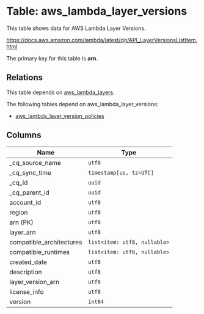 # Table: aws_lambda_layer_versions

This table shows data for AWS Lambda Layer Versions.

https://docs.aws.amazon.com/lambda/latest/dg/API_LayerVersionsListItem.html

The primary key for this table is **arn**.

## Relations

This table depends on [aws_lambda_layers](aws_lambda_layers).

The following tables depend on aws_lambda_layer_versions:
  - [aws_lambda_layer_version_policies](aws_lambda_layer_version_policies)

## Columns

| Name          | Type          |
| ------------- | ------------- |
|_cq_source_name|`utf8`|
|_cq_sync_time|`timestamp[us, tz=UTC]`|
|_cq_id|`uuid`|
|_cq_parent_id|`uuid`|
|account_id|`utf8`|
|region|`utf8`|
|arn (PK)|`utf8`|
|layer_arn|`utf8`|
|compatible_architectures|`list<item: utf8, nullable>`|
|compatible_runtimes|`list<item: utf8, nullable>`|
|created_date|`utf8`|
|description|`utf8`|
|layer_version_arn|`utf8`|
|license_info|`utf8`|
|version|`int64`|
